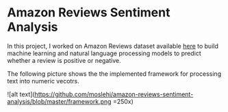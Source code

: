 # Amazon Reviews Sentiment Analysis
In this project, I worked on Amazon Reviews dataset available [here](https://www.kaggle.com/bittlingmayer/amazonreviews) to build machine learning and natural language processing models to predict whether a review is positive or negative. 

The following picture shows the the implemented framework for processing text into numeric vecotrs. 

![alt text](https://github.com/moslehi/amazon-reviews-sentiment-analysis/blob/master/framework.png
 =250x)


